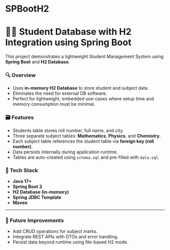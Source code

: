 # SPBootH2

# 🧑‍🎓 Student Database with H2 Integration using Spring Boot

This project demonstrates a lightweight Student Management System using **Spring Boot** and **H2 Database**.

### 🔍 Overview
- Uses **in-memory H2 Database** to store student and subject data.
- Eliminates the need for external DB software.
- Perfect for lightweight, embedded use-cases where setup time and memory consumption must be minimal.

### 🗃️ Features
- Students table stores roll number, full name, and city.
- Three separate subject tables: **Mathematics**, **Physics**, and **Chemistry**.
- Each subject table references the student table via **foreign key (roll number)**.
- Data persists internally during application runtime.
- Tables are auto-created using `schema.sql` and pre-filled with `data.sql`.

### 🧪 Tech Stack
- **Java 17+**
- **Spring Boot 3**
- **H2 Database (in-memory)**
- **Spring JDBC Template**
- **Maven**

---

### 🧠 Future Improvements
- Add CRUD operations for subject marks.
- Integrate REST APIs with DTOs and error handling.
- Persist data beyond runtime using file-based H2 mode.
